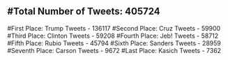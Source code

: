 #Total Number of Tweets: 405724 
---
#First Place: Trump Tweets - 136117
#Second Place: Cruz Tweets - 59900
#Third Place: Clinton Tweets - 59208
#Fourth Place: Jeb! Tweets - 58712
#Fifth Place: Rubio Tweets - 45794
#Sixth Place: Sanders Tweets - 28959
#Seventh Place: Carson Tweets - 9672
#Last Place: Kasich Tweets - 7362
